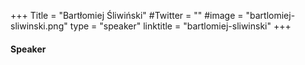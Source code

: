 +++
Title = "Bartłomiej Śliwiński"
#Twitter = ""
#image = "bartlomiej-sliwinski.png"
type = "speaker"
linktitle = "bartlomiej-sliwinski"
+++

#### Speaker
